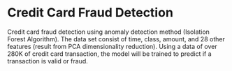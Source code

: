 # Credit Card Fraud Detection 
Credit card fraud detection using anomaly detection method (Isolation Forest Algorithm).
The data set consist of time, class, amount, and 28 other features (result from PCA dimensionality reduction).
Using a data of over 280K of credit card transaction, the model will be trained to predict if a transaction is valid or fraud.
